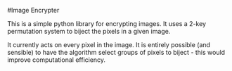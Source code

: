 #Image Encrypter


This is a simple python library for encrypting images. It uses a 2-key permutation system to biject the pixels in a given image.

It currently acts on every pixel in the image. It is entirely possible (and sensible) to have the algorithm select groups of pixels to biject - this would improve computational efficiency.
